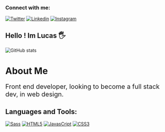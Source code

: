 ### Connect with me:

 
[![Twitter](https://img.shields.io/badge/Twitter-1DA1F2?style=for-the-badge&logo=twitter&logoColor=white)]( https://twitter.com/_srtouma)
[![Linkedin](	https://img.shields.io/badge/LinkedIn-0077B5?style=for-the-badge&logo=linkedin&logoColor=white)](https://www.linkedin.com/in/lucas-henrique-9a731b254/)
[![Instagram](https://img.shields.io/badge/Instagram-E4405F?style=for-the-badge&logo=instagram&logoColor=white)](https://www.instagram.com/dev0touma_/?hl=en)

## Hello ! Im Lucas 🖐️
![ GitHub stats]( https://github-readme-stats-git-masterrstaa-rickstaa.vercel.app/api?username=touma0dev&theme=dark&show_icons=true)<br>
## <h1> About Me</h1>
<p style='font-size:20px;'>Front end developer, looking to become a full stack dev, in web design.</p>


##   Languages and Tools:

[![Sass]( https://img.shields.io/badge/Sass-CC6699?style=for-the-badge&logo=sass&logoColor=white)]( https://github.com/touma0dev/new-technlogy-learned-sass-/tree/main/Fake%20Project%20Gallery)
[![HTML5](  https://img.shields.io/badge/HTML5-E34F26?style=for-the-badge&logo=html5&logoColor=white)]( https://github.com/touma0dev/clock-full-time)
[![JavasCript](https://img.shields.io/badge/JavaScript-323330?style=for-the-badge&logo=javascript&logoColor=F7DF1E)]( https://github.com/touma0dev/Simple-Calculator)
[![CSS3](https://img.shields.io/badge/CSS3-1572B6?style=for-the-badge&logo=css3&logoColor=white)](https://github.com/touma0dev/my-responsive-website)

<br />
<br />





